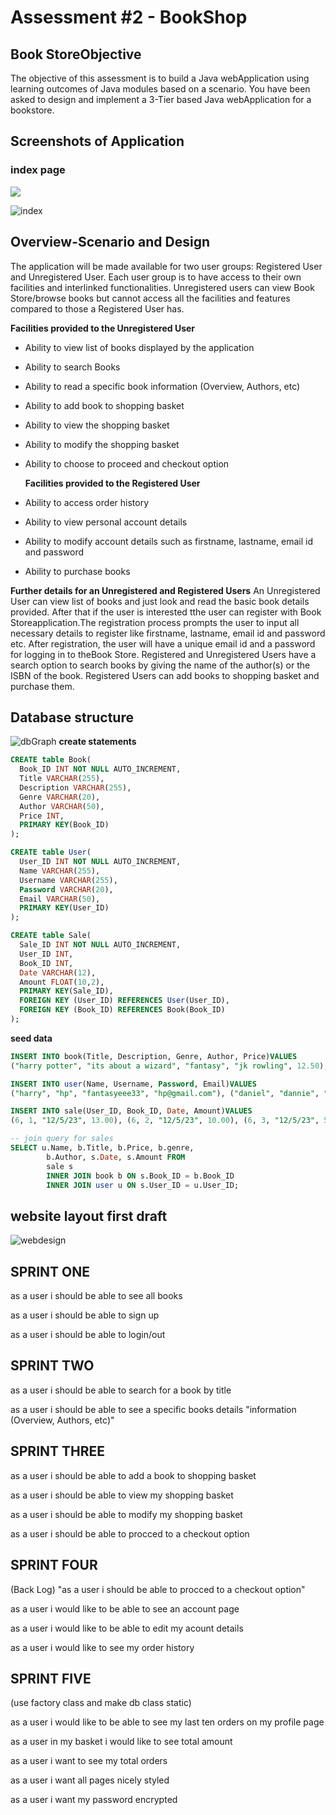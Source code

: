 # Assessment #2 - BookShop

## Book StoreObjective

  The objective of this assessment is to build a Java webApplication using learning outcomes of Java modules based on a scenario.
  You  have been  asked  to  design  and  implement a 3-Tier based Java webApplication for a bookstore.

## Screenshots of Application

### index page

 <img src="./screenshots/indexPage.png" size={30}>


![index](./screenshots/indexLoggedIn.png)

## Overview-Scenario and Design

   The application  will  be  made  available  for  two  user  groups:  Registered  User  and Unregistered  User.  Each  user  group  is  to  have  access  to  their  own  facilities  and  interlinked functionalities. Unregistered users can view Book Store/browse books but cannot access all the facilities and features compared to those a Registered User has.

  **Facilities provided to the Unregistered User**

- Ability to view list of books displayed by the application
- Ability to search Books
- Ability to read a specific book information (Overview, Authors, etc)
- Ability to add book to shopping basket
- Ability to view the shopping basket
- Ability to modify the shopping basket
- Ability to choose to proceed and checkout option
  
  **Facilities provided to the Registered User**

- Ability to access order history
- Ability to view personal account details
- Ability to modify account details such as firstname, lastname, email id and password
- Ability to purchase books
  
 **Further details for an Unregistered and Registered Users**
 An  Unregistered  User  can  view list  of books and just look and read  the basic book details provided. After that if the user is interested tthe user can register with Book Storeapplication.The registration process prompts the user to input all necessary details to register like firstname, lastname, email id and password etc. After registration, the user will have a unique email id and a password for logging in to theBook Store. Registered and Unregistered Users have a search option to search books by giving the name of the author(s) or the ISBN of the book. Registered Users can add books to shopping basket and purchase them.

## Database structure

![dbGraph](./graphs/dbgraph.png)
**create statements**

```sql
CREATE table Book(
  Book_ID INT NOT NULL AUTO_INCREMENT,
  Title VARCHAR(255),
  Description VARCHAR(255),
  Genre VARCHAR(20),
  Author VARCHAR(50),
  Price INT,
  PRIMARY KEY(Book_ID)
);

CREATE table User(
  User_ID INT NOT NULL AUTO_INCREMENT,
  Name VARCHAR(255),
  Username VARCHAR(255),
  Password VARCHAR(20),
  Email VARCHAR(50),
  PRIMARY KEY(User_ID)
);

CREATE table Sale(
  Sale_ID INT NOT NULL AUTO_INCREMENT,
  User_ID INT,
  Book_ID INT,
  Date VARCHAR(12),
  Amount FLOAT(10,2),
  PRIMARY KEY(Sale_ID),
  FOREIGN KEY (User_ID) REFERENCES User(User_ID),
  FOREIGN KEY (Book_ID) REFERENCES Book(Book_ID)
);
```

**seed data**

```sql
INSERT INTO book(Title, Description, Genre, Author, Price)VALUES 
("harry potter", "its about a wizard", "fantasy", "jk rowling", 12.50),("Da Vinci Code", "Da Vinci Code is a book ...", "Thriller & Adventure", "Dan Brown", 9.50),("Very Hungry Caterpillar,The:The Very Hungry Caterpillar", "Very Hungry Caterpillar goes on an adventure", "picture book", "Eric Carle", 5.00),("Kite Runner", "a sad story", "literal fiction", "Khaled Hosseini", 5.00);

INSERT INTO user(Name, Username, Password, Email)VALUES 
("harry", "hp", "fantasyeee33", "hp@gmail.com"), ("daniel", "dannie", "fantafdsyeee33", "d@gmail.com"),("mike", "mk", "books123", "m@gmail.com");

INSERT INTO sale(User_ID, Book_ID, Date, Amount)VALUES
(6, 1, "12/5/23", 13.00), (6, 2, "12/5/23", 10.00), (6, 3, "12/5/23", 5.00);

-- join query for sales
SELECT u.Name, b.Title, b.Price, b.genre,
        b.Author, s.Date, s.Amount FROM 
        sale s 
        INNER JOIN book b ON s.Book_ID = b.Book_ID
        INNER JOIN user u ON s.User_ID = u.User_ID;
```

## website layout first draft

![webdesign](./graphs/basicwebdesign.png)

## SPRINT ONE

as a user
i should be able to see all books

as a user
i should be able to sign up

as a user
i should be able to
login/out

## SPRINT TWO

as a user
i should be able to search
for a book by title

as a user
i should be able to see a
specific books details
"information (Overview, Authors, etc)"

## SPRINT THREE

as a user
i should be able to add a book to shopping basket

as a user
i should be able to view my shopping basket

as a user
i should be able to modify my shopping basket

as a user
i should be able to procced to a checkout option

## SPRINT FOUR

(Back Log)
"as a user
i should be able to procced to a checkout option"

as a user
i would like to be able to see an account page

as a user
i would like to be able to
edit my acount details

as a user
i would like to see my order
history

## SPRINT FIVE

(use factory class and make db class static)

as a user
i would like to be able to
see my last ten orders on my profile page

as a user
in my basket i would like
to see total amount

as a user
i want to see my total orders

as a user
i want all pages nicely styled

as a user
i want my password encrypted
